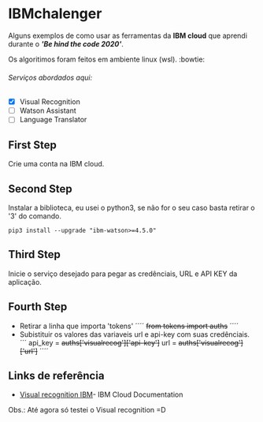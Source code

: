 # IBMchalenger

Alguns exemplos de como usar as ferramentas da **IBM cloud** que aprendi durante o **_'Be hind the code 2020'_**. 

Os algoritimos foram feitos em ambiente linux (wsl). :bowtie:

###### Serviços abordados aqui:
- [x] Visual Recognition
- [ ] Watson Assistant
- [ ] Language Translator

## First Step

Crie uma conta na IBM cloud.

## Second Step

Instalar a biblioteca, eu usei o python3, se não for o seu caso basta retirar o '3' do comando.  

```
pip3 install --upgrade "ibm-watson>=4.5.0"
```

## Third Step
Inicie o serviço desejado para pegar as credênciais, URL e API KEY da aplicação.

## Fourth Step

* Retirar a linha que importa 'tokens'
´´´´
~~from tokens import auths~~
´´´´
* Subistituir os valores das variaveis url e api-key com suas credênciais.
´´´
api_key = ~~auths['visualrecog']['api-key']~~
url = ~~auths['visualrecog']['url']~~
´´´´
## Links de referência

* [Visual recognition IBM](https://cloud.ibm.com/apidocs/visual-recognition/visual-recognition-v3?code=python)- IBM Cloud Documentation

Obs.: Até agora só testei o Visual recognition   =D


